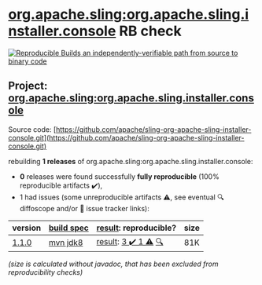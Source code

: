 [org.apache.sling:org.apache.sling.installer.console](https://search.maven.org/artifact/org.apache.sling/org.apache.sling.installer.console/) RB check
=======

[![Reproducible Builds](https://reproducible-builds.org/images/logos/rb.svg) an independently-verifiable path from source to binary code](https://reproducible-builds.org/)

## Project: [org.apache.sling:org.apache.sling.installer.console](https://search.maven.org/artifact/org.apache.sling/org.apache.sling.installer.console/)

Source code: [https://github.com/apache/sling-org-apache-sling-installer-console.git](https://github.com/apache/sling-org-apache-sling-installer-console.git)

rebuilding **1 releases** of org.apache.sling:org.apache.sling.installer.console:
- **0** releases were found successfully **fully reproducible** (100% reproducible artifacts :heavy_check_mark:),
- 1 had issues (some unreproducible artifacts :warning:, see eventual :mag: diffoscope and/or :memo: issue tracker links):

| version | [build spec](/BUILDSPEC.md) | [result](https://reproducible-builds.org/docs/jvm/): reproducible? | size |
| -- | --------- | ------ | -- |
| [1.1.0](https://search.maven.org/artifact/org.apache.sling/org.apache.sling.installer.console/1.1.0/pom) | [mvn jdk8](org.apache.sling.installer.console-1.1.0.buildspec) | [result](org.apache.sling.installer.console-1.1.0.buildinfo): [3 :heavy_check_mark:  1 :warning:](org.apache.sling.installer.console-1.1.0.buildcompare) [:mag:](org.apache.sling.installer.console-1.1.0.diffoscope) | 81K |

<i>(size is calculated without javadoc, that has been excluded from reproducibility checks)</i>

